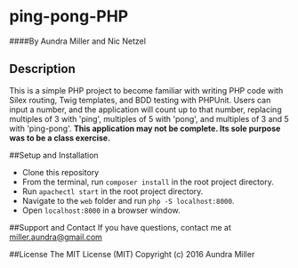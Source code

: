 # ping-pong-PHP

####By Aundra Miller and Nic Netzel

## Description
This is a simple PHP project to become familiar with writing PHP code with Silex routing, Twig templates, and BDD testing with PHPUnit. Users can input a number, and the application will count up to that number, replacing multiples of 3 with 'ping', multiples of 5 with 'pong', and multiples of 3 and 5 with 'ping-pong'.
**This application may not be complete. Its sole purpose was to be a class exercise.**

##Setup and Installation
* Clone this repository
* From the terminal, run `composer install` in the root project directory.
* Run `apachectl start` in the root project directory.
* Navigate to the `web` folder and run `php -S localhost:8000`.
* Open `localhost:8000` in a browser window.

##Support and Contact
If you have questions, contact me at miller.aundra@gmail.com

##License
The MIT License (MIT)
Copyright (c) 2016 Aundra Miller
